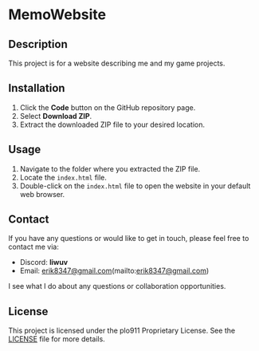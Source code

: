 # MemoWebsite

## Description
This project is for a website describing me and my game projects.

## Installation
1. Click the **Code** button on the GitHub repository page.
2. Select **Download ZIP**.
3. Extract the downloaded ZIP file to your desired location.

## Usage
1. Navigate to the folder where you extracted the ZIP file.
2. Locate the `index.html` file.
3. Double-click on the `index.html` file to open the website in your default web browser.

## Contact
If you have any questions or would like to get in touch, please feel free to contact me via:
- Discord: **liwuv**
- Email: erik8347@gmail.com(mailto:erik8347@gmail.com)

I see what I do about any questions or collaboration opportunities. 

## License
This project is licensed under the plo911 Proprietary License. See the [LICENSE](LICENSE) file for more details.
